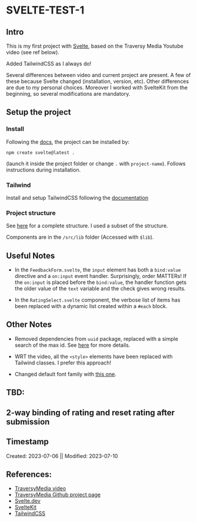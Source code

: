# SVELTE-TEST-1

## Intro 
This is my first project with [Svelte](https://svelte.dev/), based on the Traversy Media Youtube video (see ref below).

Added TailwindCSS as I always do!

Several differences between video and current project are present. A few of these because Svelte changed (installation, version, etc). Other differences are due to my personal choices. Moreover I worked with SvelteKit from the beginning, so several modifications are mandatory.

## Setup the project

### Install 
Following the [docs](https://kit.svelte.dev/), the project can be installed by:
```npm
npm create svelte@latest .
``` 
(launch it inside the project folder or change `.` with `project-name`). Follows instructions during installation.

### Tailwind
Install and setup TailwindCSS following the [documentation](https://tailwindcss.com/docs/guides/sveltekit)



### Project structure
See [here](https://kit.svelte.dev/docs/project-structure) for a complete structure. I used a subset of the structure. 

Components are in the `/src/lib` folder (Accessed with `$lib`).

## Useful Notes

- In the `FeedbackForm.svelte`, the `input` element has both a `bind:value` directive and a `on:input` event handler. Surprisingly, order MATTERs! If the `on:input` is placed before the `bind:value`, the handler function gets the older value of the `text` variable and the check gives wrong results. 

- In the `RatingSelect.svelte` component, the verbose list of items has been replaced with a dynamic list created within a `#each` block. 

## Other Notes

- Removed dependencies from `uuid` package, replaced with a simple search of the max id. See [here](https://stackoverflow.com/questions/4020796/finding-the-max-value-of-an-attribute-in-an-array-of-objects) for more details.

- WRT the video, all the `<style>` elements have been replaced with Tailwind classes. I prefer this approach!

- Changed default font family with [this one](https://fonts.google.com/specimen/Exo+2).

## TBD:
2-way binding of rating and reset rating after submission 
---
## Timestamp
Created: 2023-07-06 || Modified: 2023-07-10

## References:
- [TraversyMedia video](https://www.youtube.com/watch?v=3TVy6GdtNuQ)
- [TraversyMedia Github project page](https://github.com/bradtraversy/svelte-feedback-app/tree/main)
- [Svelte.dev](https://svelte.dev/)
- [SvelteKit](https://kit.svelte.dev)
- [TailwindCSS](https://tailwindcss.com/docs/guides/sveltekit)
